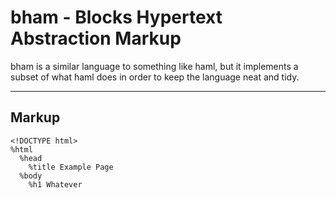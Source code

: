 # bham - Blocks Hypertext Abstraction Markup

bham is a similar language to something like haml, but it implements
a subset of what haml does in order to keep the language neat and tidy.

----------------------

## Markup
```
<!DOCTYPE html>
%html
  %head
    %title Example Page
  %body
    %h1 Whatever
```

